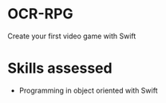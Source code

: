 # OCR-RPG

Create your first video game with Swift

# Skills assessed
- Programming in object oriented with Swift
